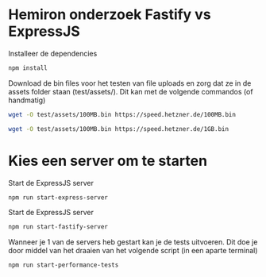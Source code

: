 # Hemiron onderzoek Fastify vs ExpressJS

Installeer de dependencies
```bash
npm install
```

Download de bin files voor het testen van file uploads en zorg dat ze in de assets folder staan (test/assets/).
Dit kan met de volgende commandos (of handmatig)
```bash
wget -O test/assets/100MB.bin https://speed.hetzner.de/100MB.bin

wget -O test/assets/100MB.bin https://speed.hetzner.de/1GB.bin 
```

# Kies een server om te starten
Start de ExpressJS server
```bash
npm run start-express-server
```

Start de ExpressJS server
```bash
npm run start-fastify-server
```



Wanneer je 1 van de servers heb gestart kan je de tests uitvoeren. Dit doe je door middel van het draaien van het volgende script (in een aparte terminal)
```bash
npm run start-performance-tests
```